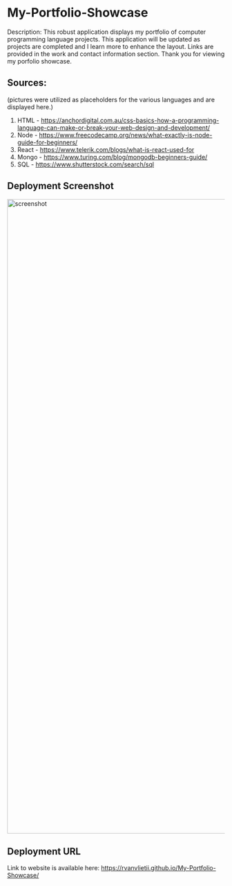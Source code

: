 # My-Portfolio-Showcase

Description: This robust application displays my portfolio of computer programming language projects. This application will be updated as projects are completed and I learn more to enhance the layout. Links are provided in the work and contact information section. Thank you for viewing my porfolio showcase.

## Sources: 

(pictures were utilized as placeholders for the various languages and are displayed here.)

1)	HTML - https://anchordigital.com.au/css-basics-how-a-programming-language-can-make-or-break-your-web-design-and-development/ 
2)	Node - https://www.freecodecamp.org/news/what-exactly-is-node-guide-for-beginners/ 
3)	React - https://www.telerik.com/blogs/what-is-react-used-for
4)	Mongo - https://www.turing.com/blog/mongodb-beginners-guide/
5)	SQL - https://www.shutterstock.com/search/sql 

## Deployment Screenshot
 <img width="1470" alt="screenshot" src="https://github.com/RVanVlietII/My-Portfolio-Showcase/assets/129308007/59444ad3-bbd7-4909-ae7d-33b4d3cbfa88">


## Deployment URL
Link to website is available here: https://rvanvlietii.github.io/My-Portfolio-Showcase/
